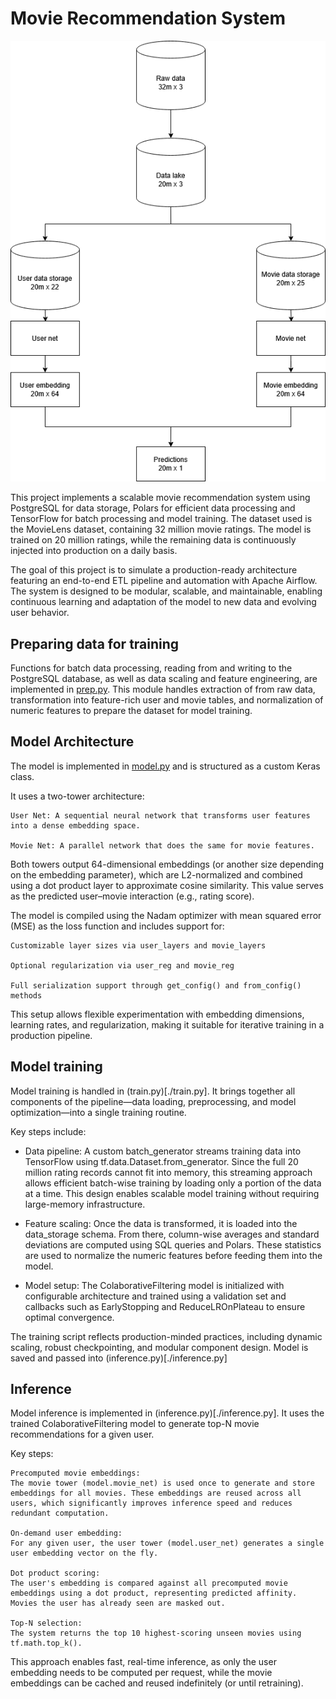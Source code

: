 # Movie Recommendation System
![Architecture](Train.drawio.png)

This project implements a scalable movie recommendation system using PostgreSQL for data storage, Polars for efficient data processing and TensorFlow for batch processing and model training. The dataset used is the MovieLens dataset, containing 32 million movie ratings.
The model is trained on 20 million ratings, while the remaining data is continuously injected into production on a daily basis.

The goal of this project is to simulate a production-ready architecture featuring an end-to-end ETL pipeline and automation with Apache Airflow. The system is designed to be modular, scalable, and maintainable, enabling continuous learning and adaptation of the model to new data and evolving user behavior.

## Preparing data for training

Functions for batch data processing, reading from and writing to the PostgreSQL database, as well as data scaling and feature engineering, are implemented in [prep.py](./prep.py). This module handles extraction of from raw data, transformation into feature-rich user and movie tables, and normalization of numeric features to prepare the dataset for model training.

## Model Architecture
The model is implemented in [model.py](./model.py) and is structured as a custom Keras class.

It uses a two-tower architecture:

    User Net: A sequential neural network that transforms user features into a dense embedding space.

    Movie Net: A parallel network that does the same for movie features.

Both towers output 64-dimensional embeddings (or another size depending on the embedding parameter), which are L2-normalized and combined using a dot product layer to approximate cosine similarity. This value serves as the predicted user–movie interaction (e.g., rating score).

The model is compiled using the Nadam optimizer with mean squared error (MSE) as the loss function and includes support for:

    Customizable layer sizes via user_layers and movie_layers

    Optional regularization via user_reg and movie_reg

    Full serialization support through get_config() and from_config() methods

This setup allows flexible experimentation with embedding dimensions, learning rates, and regularization, making it suitable for iterative training in a production pipeline.


## Model training

Model training is handled in (train.py)[./train.py]. It brings together all components of the pipeline—data loading, preprocessing, and model optimization—into a single training routine.

Key steps include:

- Data pipeline: A custom batch_generator streams training data into TensorFlow using tf.data.Dataset.from_generator. Since the full 20 million rating records cannot fit into memory, this streaming approach allows efficient batch-wise training by loading only a portion of the data at a time. This design enables scalable model training without requiring large-memory infrastructure.

- Feature scaling: Once the data is transformed, it is loaded into the data_storage schema. From there, column-wise averages and standard deviations are computed using SQL queries and Polars. These statistics are used to normalize the numeric features before feeding them into the model.


- Model setup: The ColaborativeFiltering model is initialized with configurable architecture and trained using a validation set and callbacks such as EarlyStopping and ReduceLROnPlateau to ensure optimal convergence.

The training script reflects production-minded practices, including dynamic scaling, robust checkpointing, and modular component design.
Model is saved and passed into (inference.py)[./inference.py]

## Inference

Model inference is implemented in (inference.py)[./inference.py]. It uses the trained ColaborativeFiltering model to generate top-N movie recommendations for a given user.

Key steps:

    Precomputed movie embeddings:
    The movie tower (model.movie_net) is used once to generate and store embeddings for all movies. These embeddings are reused across all users, which significantly improves inference speed and reduces redundant computation.

    On-demand user embedding:
    For any given user, the user tower (model.user_net) generates a single user embedding vector on the fly.

    Dot product scoring:
    The user's embedding is compared against all precomputed movie embeddings using a dot product, representing predicted affinity. Movies the user has already seen are masked out.

    Top-N selection:
    The system returns the top 10 highest-scoring unseen movies using tf.math.top_k().

This approach enables fast, real-time inference, as only the user embedding needs to be computed per request, while the movie embeddings can be cached and reused indefinitely (or until retraining).






